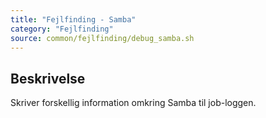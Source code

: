 ```yaml
---
title: "Fejlfinding - Samba"
category: "Fejlfinding"
source: common/fejlfinding/debug_samba.sh
---
```


## Beskrivelse
Skriver forskellig information omkring Samba til job-loggen.
